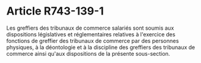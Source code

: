 # Article R743-139-1

Les greffiers des tribunaux de commerce salariés sont soumis aux dispositions législatives et réglementaires relatives à l'exercice des fonctions de greffier des tribunaux de commerce par des personnes physiques, à la déontologie et à la discipline des greffiers des tribunaux de commerce ainsi qu'aux dispositions de la présente sous-section.